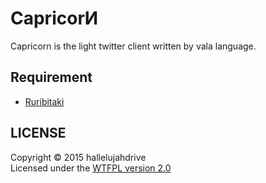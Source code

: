 # CapricorИ
Capricorn is the light twitter client written by vala language.

## Requirement
* [Ruribitaki](https://github.com/hallelujahdrive/ruribitaki)

## LICENSE
Copyright &copy; 2015 hallelujahdrive  
Licensed under the [WTFPL version 2.0](http://www.wtfpl.net/txt/copying/)
